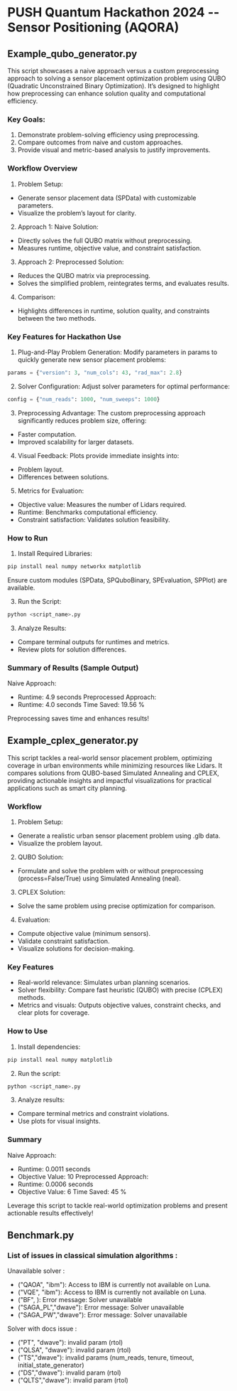 # PUSH Quantum Hackathon 2024 -- Sensor Positioning (AQORA)

## Example_qubo_generator.py

This script showcases a naive approach versus a custom preprocessing approach to solving a sensor placement optimization problem using QUBO (Quadratic Unconstrained Binary Optimization). It’s designed to highlight how preprocessing can enhance solution quality and computational efficiency.

### Key Goals:

1.	Demonstrate problem-solving efficiency using preprocessing.
2.	Compare outcomes from naive and custom approaches.
3.	Provide visual and metric-based analysis to justify improvements.

### Workflow Overview

1.	Problem Setup:
   - Generate sensor placement data (SPData) with customizable parameters.
   - Visualize the problem’s layout for clarity.
2.	Approach 1: Naive Solution:
   - Directly solves the full QUBO matrix without preprocessing.
   - Measures runtime, objective value, and constraint satisfaction.
3.	Approach 2: Preprocessed Solution:
   - Reduces the QUBO matrix via preprocessing.
   - Solves the simplified problem, reintegrates terms, and evaluates results.
4.	Comparison:
   - Highlights differences in runtime, solution quality, and constraints between the two methods.

### Key Features for Hackathon Use

1.	Plug-and-Play Problem Generation:
Modify parameters in params to quickly generate new sensor placement problems:
```python
params = {"version": 3, "num_cols": 43, "rad_max": 2.8}
```

2.	Solver Configuration:
Adjust solver parameters for optimal performance:
```python
config = {"num_reads": 1000, "num_sweeps": 1000}
```

3.	Preprocessing Advantage:
The custom preprocessing approach significantly reduces problem size, offering:
   - Faster computation.
   - Improved scalability for larger datasets.
4.	Visual Feedback:
Plots provide immediate insights into:
   - Problem layout.
   - Differences between solutions.
5.	Metrics for Evaluation:
   - Objective value: Measures the number of Lidars required.
   - Runtime: Benchmarks computational efficiency.
   - Constraint satisfaction: Validates solution feasibility.

### How to Run

1.	Install Required Libraries:
```python
pip install neal numpy networkx matplotlib
```
Ensure custom modules (SPData, SPQuboBinary, SPEvaluation, SPPlot) are available.

3.	Run the Script:
```python
python <script_name>.py
```

3.	Analyze Results:
- Compare terminal outputs for runtimes and metrics.
- Review plots for solution differences.

### Summary of Results (Sample Output)

Naive Approach:
- Runtime: 4.9 seconds
Preprocessed Approach:
- Runtime: 4.0 seconds
Time Saved: 19.56 %

Preprocessing saves time and enhances results!

## Example_cplex_generator.py

This script tackles a real-world sensor placement problem, optimizing coverage in urban environments while minimizing resources like Lidars. It compares solutions from QUBO-based Simulated Annealing and CPLEX, providing actionable insights and impactful visualizations for practical applications such as smart city planning.

### Workflow

1.	Problem Setup:
   - Generate a realistic urban sensor placement problem using .glb data.
   - Visualize the problem layout.
2.	QUBO Solution:
   - Formulate and solve the problem with or without preprocessing (process=False/True) using Simulated Annealing (neal).
3.	CPLEX Solution:
   - Solve the same problem using precise optimization for comparison.
4.	Evaluation:
   - Compute objective value (minimum sensors).
   - Validate constraint satisfaction.
   - Visualize solutions for decision-making.

### Key Features

- Real-world relevance: Simulates urban planning scenarios.
- Solver flexibility: Compare fast heuristic (QUBO) with precise (CPLEX) methods.
- Metrics and visuals: Outputs objective values, constraint checks, and clear plots for coverage.

### How to Use

1.	Install dependencies:
```python   
pip install neal numpy matplotlib
```
2.	Run the script:
```python   
python <script_name>.py
```
3.	Analyze results:

- Compare terminal metrics and constraint violations.
- Use plots for visual insights.

### Summary

Naive Approach:
-	Runtime: 0.0011 seconds
-	Objective Value: 10
Preprocessed Approach:
-	Runtime: 0.0006 seconds
-	Objective Value: 6
Time Saved: 45 %

Leverage this script to tackle real-world optimization problems and present actionable results effectively!

## Benchmark.py
### List of issues in classical simulation algorithms :

Unavailable solver :
- ("QAOA", "ibm"): Access to IBM is currently not available on Luna.
- ("VQE", "ibm"): Access to IBM is currently not available on Luna.
- ("BF", ): Error message: Solver unavailable
- ("SAGA_PL","dwave"): Error message: Solver unavailable
- ("SAGA_PW","dwave"): Error message: Solver unavailable

Solver with docs issue :
- ("PT", "dwave"): invalid param (rtol)
- ("QLSA", "dwave"): invalid param (rtol)
- ("TS","dwave"): invalid params (num_reads, tenure, timeout, initial_state_generator)
- ("DS","dwave"): invalid param (rtol)
- ("QLTS","dwave"): invalid param (rtol)
